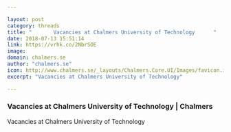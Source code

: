 ```yaml
---

layout: post
category: threads
title: "       Vacancies at Chalmers University of Technology      "
date: 2018-07-13 15:51:14
link: https://vrhk.co/2NbrSOE
image: 
domain: chalmers.se
author: "chalmers.se"
icon: http://www.chalmers.se/_layouts/Chalmers.Core.UI/Images/favicon.ico
excerpt: "Vacancies at Chalmers University of Technology"

---
```


###        Vacancies at Chalmers University of Technology       | Chalmers  

Vacancies at Chalmers University of Technology